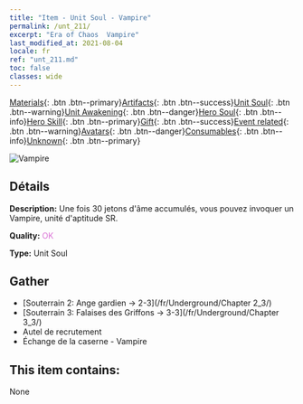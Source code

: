 ```yaml
---
title: "Item - Unit Soul - Vampire"
permalink: /unt_211/
excerpt: "Era of Chaos  Vampire"
last_modified_at: 2021-08-04
locale: fr
ref: "unt_211.md"
toc: false
classes: wide
---
```

 [Materials](/ItemsFR/){: .btn .btn--primary}[Artifacts](/ItemsFR/Artifacts/){: .btn .btn--success}[Unit Soul](/ItemsFR/UnitSoul/){: .btn .btn--warning}[Unit Awakening](/ItemsFR/UnitAwakening/){: .btn .btn--danger}[Hero Soul](/ItemsFR/HeroSoul/){: .btn .btn--info}[Hero Skill](/ItemsFR/HeroSkill/){: .btn .btn--primary}[Gift](/ItemsFR/Gift/){: .btn .btn--success}[Event related](/ItemsFR/Events/){: .btn .btn--warning}[Avatars](/ItemsFR/Avatars/){: .btn .btn--danger}[Consumables](/ItemsFR/Consumables/){: .btn .btn--info}[Unknown](/ItemsFR/Unknown/){: .btn .btn--primary}

 ![Vampire](/images/u/ti_xixuegui.jpg)

## Détails
 **Description:** Une fois 30  jetons d'âme accumulés, vous pouvez invoquer un Vampire, unité d'aptitude SR.

 **Quality:** <span style="color: #DA70D6">OK</span>

 **Type:** Unit Soul

## Gather

*    [Souterrain 2: Ange gardien -> 2-3](/fr/Underground/Chapter 2_3/) 
*    [Souterrain 3: Falaises des Griffons -> 3-3](/fr/Underground/Chapter 3_3/) 
*    Autel de recrutement 
*    Échange de la caserne - Vampire 

## This item contains:

  None

